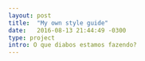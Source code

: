 ```yaml
---
layout: post
title:  "My own style guide"
date:   2016-08-13 21:44:49 -0300
type: project
intro: O que diabos estamos fazendo?
---
```


